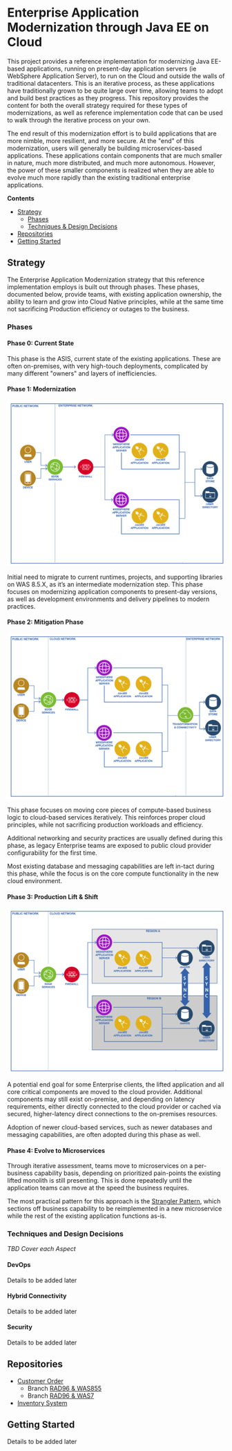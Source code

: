 # Enterprise Application Modernization through Java EE on Cloud

This project provides a reference implementation for modernizing Java EE-based applications, running on present-day application servers (ie WebSphere Application Server), to run on the Cloud and outside the walls of traditional datacenters.  This is an iterative process, as these applications have traditionally grown to be quite large over time, allowing teams to adopt and build best practices as they progress.  This repository provides the content for both the overall strategy required for these types of modernizations, as well as reference implementation code that can be used to walk through the iterative process on your own.

The end result of this modernization effort is to build applications that are more nimble, more resilient, and more secure.  At the "end" of this modernization, users will generally be building microservices-based applications.  These applications contain components that are much smaller in nature, much more distributed, and much more autonomous.  However, the power of these smaller components is realized when they are able to evolve much more rapidly than the existing traditional enterprise applications.  

**Contents**
- [Strategy](#strategy)
  - [Phases](#phases)
  - [Techniques & Design Decisions](#techniques-and-design-decisions)
- [Repositories](#repositories)
- [Getting Started](#getting-started)


## Strategy

The Enterprise Application Modernization strategy that this reference implementation employs is built out through phases.  These phases, documented below, provide teams, with existing application ownership, the ability to learn and grow into Cloud Native principles, while at the same time not sacrificing Production efficiency or outages to the business.

### Phases

#### **Phase 0: Current State**

This phase is the ASIS, current state of the existing applications.  These are often on-premises, with very high-touch deployments, complicated by many different "owners" and layers of inefficiencies.  

#### **Phase 1: Modernization**

![Phase 1 Application Architecture](static/imgs/apparch-pc-phase1-onprem.png?raw=true)

Initial need to migrate to current runtimes, projects, and supporting libraries on WAS 8.5.X, as it’s an intermediate modernization step.  This phase focuses on modernizing application components to present-day versions, as well as development environments and delivery pipelines to modern practices.

#### **Phase 2: Mitigation Phase**

![Phase 2 Application Architecture](static/imgs/apparch-pc-phase2-hybrid-dev.png?raw=true)

This phase focuses on moving core pieces of compute-based business logic to cloud-based services iteratively.  This reinforces proper cloud principles, while not sacrificing production workloads and efficiency.  

Additional networking and security practices are usually defined during this phase, as legacy Enterprise teams are exposed to public cloud provider configurability for the first time.  

Most existing database and messaging capabilities are left in-tact during this phase, while the focus is on the core compute functionality in the new cloud environment.

#### **Phase 3: Production Lift & Shift**

![Phase 3 Application Architecture](static/imgs/apparch-pc-phase3-cloud-prod.png?raw=true)

A potential end goal for some Enterprise clients, the lifted application and all core critical components are moved to the cloud provider.  Additional components may still exist on-premise, and depending on latency requirements, either directly connected to the cloud provider or cached via secured, higher-latency direct connections to the on-premises resources.

Adoption of newer cloud-based services, such as newer databases and messaging capabilities, are often adopted during this phase as well.

#### **Phase 4: Evolve to Microservices**

Through iterative assessment, teams move to microservices on a per-business capability basis, depending on prioritized pain-points the existing lifted monolith is still presenting.  This is done repeatedly until the application teams can move at the speed the business requires.

The most practical pattern for this approach is the [Strangler Pattern](https://www.ibm.com/developerworks/cloud/library/cl-strangler-application-pattern-microservices-apps-trs/index.html), which sections off business capability to be reimplemented in a new microservice while the rest of the existing application functions as-is.  


### Techniques and Design Decisions

_TBD Cover each Aspect_

#### DevOps

Details to be added later

#### Hybrid Connectivity

Details to be added later

#### Security

Details to be added later


## Repositories

- [Customer Order](https://github.com/ibm-cloud-architecture/refarch-jee-customerorder)
  - Branch [RAD96 & WAS855](https://github.com/ibm-cloud-architecture/refarch-jee-customerorder/tree/rad-9-6-was-8-5-5)
  - Branch [RAD96 & WAS7](https://github.com/ibm-cloud-architecture/refarch-jee-customerorder/tree/rad96-was70)
- [Inventory System](https://github.com/ibm-cloud-architecture/refarch-jee-inventorysystem)

## Getting Started

Details to be added later
